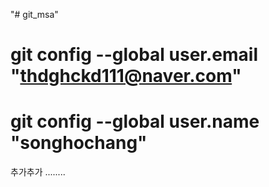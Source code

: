 "# git_msa" 

# git config --global user.email "thdghckd111@naver.com"
# git config --global user.name "songhochang"

추가추가
........